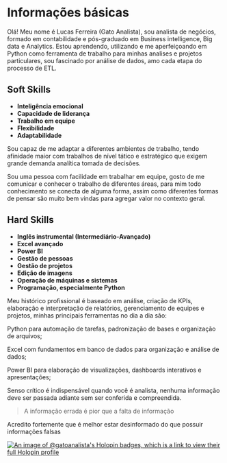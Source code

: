 # Informações básicas
Olá! Meu nome é Lucas Ferreira (Gato Analista), 
sou analista de negócios, 
formado em contabilidade e pós-graduado em Business intelligence, Big data e Analytics.
Estou aprendendo, utilizando e me aperfeiçoando em Python como ferramenta de trabalho para minhas analises e projetos particulares, 
sou fascinado por análise de dados, amo cada etapa do processo de ETL.

## Soft Skills
  - **Inteligência emocional**
  - **Capacidade de liderança**
  - **Trabalho em equipe**
  - **Flexibilidade**
  - **Adaptabilidade**

Sou capaz de me adaptar a diferentes ambientes de trabalho,
tendo afinidade maior com trabalhos de nível tático e estratégico que exigem grande demanda analítica tomada de decisões. 

Sou uma pessoa com facilidade em trabalhar em equipe, 
gosto de me comunicar e conhecer o trabalho de diferentes áreas, 
para mim todo conhecimento se conecta de alguma forma, 
assim como diferentes formas de pensar são muito bem vindas para agregar valor no contexto geral.

## Hard Skills
  - **Inglês instrumental (Intermediário-Avançado)**
  - **Excel avançado**
  - **Power BI**
  - **Gestão de pessoas**
  - **Gestão de projetos**
  - **Edição de imagens**
  - **Operação de máquinas e sistemas**
  - **Programação, especialmente Python**

Meu histórico profissional é baseado em análise, criação de KPIs, elaboração e interpretação de relatórios, gerenciamento de equipes e projetos,
minhas principais ferramentas no dia a dia são:

Python para automação de tarefas, padronização de bases e organização de arquivos;

Excel com fundamentos em banco de dados para organização e análise de dados;

Power BI para elaboração de visualizações, dashboards interativos e apresentações;

Senso crítico é indispensável quando você é analista, nenhuma informação deve ser passada adiante sem ser conferida e compreendida.
>A informação errada é pior que a falta de informação

Acredito fortemente que é melhor estar desinformado do que possuir informações falsas

[![An image of @gatoanalista's Holopin badges, which is a link to view their full Holopin profile](https://holopin.me/gatoanalista)](https://holopin.io/@gatoanalista)
